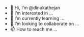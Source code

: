 - 👋 Hi, I’m @dinukathejan
- 👀 I’m interested in ...
- 🌱 I’m currently learning ...
- 💞️ I’m looking to collaborate on ...
- 📫 How to reach me ...

<!---
dinukathejan/dinukathejan is a ✨ special ✨ repository because its `README.md` (this file) appears on your GitHub profile.
You can click the Preview link to take a look at your changes.
--->
